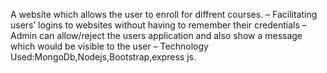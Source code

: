 A website which allows the user to enroll for diffrent courses.
– Facilitating users’ logins to websites without having to remember their credentials
– Admin can allow/reject the users application and also show a message which would be visible to the user
– Technology Used:MongoDb,Nodejs,Bootstrap,express js.
